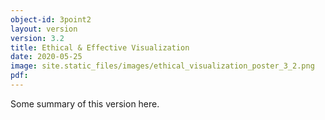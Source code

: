 ```yaml
---
object-id: 3point2
layout: version
version: 3.2
title: Ethical & Effective Visualization
date: 2020-05-25
image: site.static_files/images/ethical_visualization_poster_3_2.png
pdf:
---
```


Some summary of this version here.

